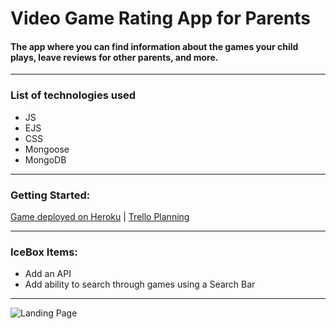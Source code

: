 # Video Game Rating App for Parents 
#### The app where you can find information about the games your child plays, leave reviews for other parents, and more. 
---
### List of technologies used


- JS
- EJS
- CSS
- Mongoose
- MongoDB
---

### Getting Started:
[Game deployed on Heroku](https://vid-game-rating-app.herokuapp.com/) | [Trello Planning](https://trello.com/b/VeqRJWZG/project-2)

---

### IceBox Items:

- Add an API
- Add ability to search through games using a Search Bar

---

![Landing Page](https://i.imgur.com/n8cbSFy.png?1)

